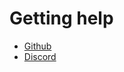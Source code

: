 # Getting help

- <a href="https://github.com/tauri-apps/tauri" target="_blank">Github</a>
- <a href="https://discord.com/invite/tauri" target="_blank">Discord</a>
